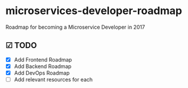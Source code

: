 # microservices-developer-roadmap
Roadmap for becoming a Microservice Developer in 2017

## ☑ TODO

- [X] Add Frontend Roadmap
- [X] Add Backend Roadmap
- [X] Add DevOps Roadmap
- [ ] Add relevant resources for each
